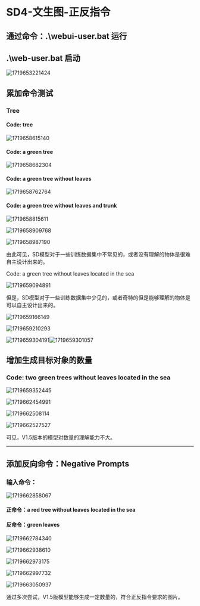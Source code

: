 # SD4-文生图-正反指令

## 通过命令：.\webui-user.bat 运行

## .\web-user.bat 启动

![1719653221424](images/SD3-跑通一个小例子/1719653221424.png)

## 累加命令测试

### Tree

#### Code: tree

![1719658615140](images/SD4-text-to-image详细教程/1719658615140.png)

#### Code: a green tree

![1719658682304](images/SD4-text-to-image详细教程/1719658682304.png)

#### Code: a green tree without leaves

![1719658762764](images/SD4-text-to-image详细教程/1719658762764.png)

#### Code: a green tree without leaves and trunk

![1719658815611](images/SD4-text-to-image详细教程/1719658815611.png)

![1719658909768](images/SD4-text-to-image详细教程/1719658909768.png)

![1719658987190](images/SD4-text-to-image详细教程/1719658987190.png)

由此可见，SD模型对于一些训练数据集中不常见的，或者没有理解的物体是很难自主设计出来的。

Code: a green tree without leaves located in the sea

![1719659094891](images/SD4-text-to-image详细教程/1719659094891.png)

但是，SD模型对于一些训练数据集中少见的，或者奇特的但是能够理解的物体是可以自主设计出来的。

![1719659166149](images/SD4-text-to-image详细教程/1719659166149.png)

![1719659210293](images/SD4-text-to-image详细教程/1719659210293.png)

![1719659304191](images/SD4-text-to-image详细教程/1719659304191.png)![1719659301057](images/SD4-text-to-image详细教程/1719659301057.png)

## 增加生成目标对象的数量

### Code: two green trees without leaves located in the sea

![1719659352445](images/SD4-text-to-image详细教程/1719659352445.png)

![1719662454991](images/SD4-text-to-image详细教程/1719662454991.png)

![1719662508114](images/SD4-text-to-image详细教程/1719662508114.png)

![1719662527527](images/SD4-text-to-image详细教程/1719662527527.png)

可见，V1.5版本的模型对数量的理解能力不大。

---

## 添加反向命令：Negative Prompts

### 输入命令：

![1719662858067](images/SD4-text-to-image详细教程/1719662858067.png)

#### 正命令：a red tree without leaves located in the sea

#### 反命令：green leaves

![1719662784340](images/SD4-text-to-image详细教程/1719662784340.png)

![1719662938610](images/SD4-text-to-image详细教程/1719662938610.png)

![1719662973175](images/SD4-text-to-image详细教程/1719662973175.png)

![1719662997732](images/SD4-text-to-image详细教程/1719662997732.png)

![1719663050937](images/SD4-text-to-image详细教程/1719663050937.png)

通过多次尝试，V1.5版模型能够生成一定数量的，符合正反指令要求的图片。
